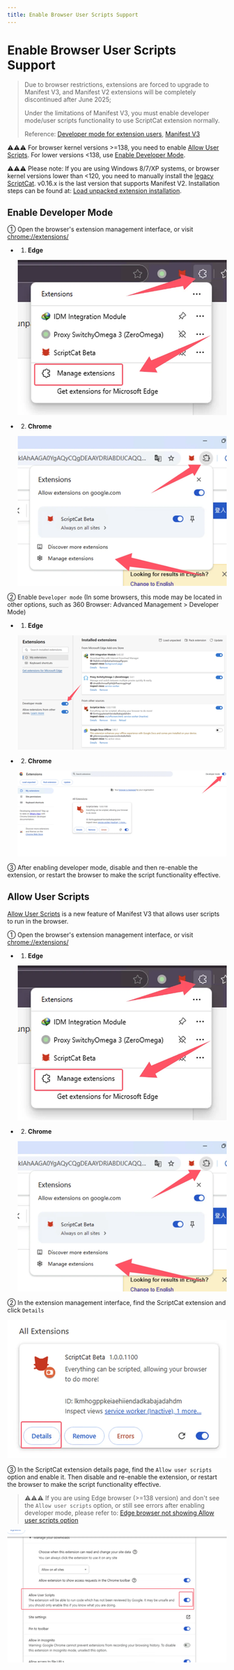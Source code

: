 ```yaml
---
title: Enable Browser User Scripts Support
---
```


# Enable Browser User Scripts Support

> Due to browser restrictions, extensions are forced to upgrade to Manifest V3, and Manifest V2 extensions will be completely discontinued after June 2025;
>
> Under the limitations of Manifest V3, you must enable developer mode/user scripts functionality to use ScriptCat extension normally.
>
> Reference: [Developer mode for extension users](https://developer.chrome.com/docs/extensions/reference/api/userScripts?hl=en#developer_mode_for_extension_users), [Manifest V3](https://developer.chrome.com/docs/extensions/develop/migrate/what-is-mv3?hl=en)

⚠️⚠️⚠️ For browser kernel versions >=138, you need to enable [Allow User Scripts](#allow-user-scripts). For lower versions \<138, use [Enable Developer Mode](#enable-developer-mode).

⚠️⚠️⚠️ Please note: If you are using Windows 8/7/XP systems, or browser kernel versions lower than \<120, you need to manually install the [legacy ScriptCat](https://github.com/scriptscat/scriptcat/releases). v0.16.x is the last version that supports Manifest V2. Installation steps can be found at: [Load unpacked extension installation](/docs/use/use/#load-unpacked-extension-installation).

## Enable Developer Mode

① Open the browser's extension management interface, or visit [chrome://extensions/](chrome://extensions/)

- 1. **Edge**

  ![edge-extensions-page](img/5.open-dev.assets/edge-extensions-page.webp)

- 2. **Chrome**

  ![chrome-extensions-page](img/5.open-dev.assets/chrome-extensions-page.webp)

② Enable `Developer mode` (In some browsers, this mode may be located in other options, such as 360 Browser: Advanced Management > Developer Mode)

- 1. **Edge** 
  
  ![edge-developer-mode-toggle](img/5.open-dev.assets/edge-developer-mode-toggle.webp)
- 2. **Chrome** 

  ![chrome-developer-mode-toggle](img/5.open-dev.assets/chrome-developer-mode-toggle.webp)

③ After enabling developer mode, disable and then re-enable the extension, or restart the browser to make the script functionality effective.

## Allow User Scripts

[Allow User Scripts](https://developer.chrome.com/docs/extensions/reference/api/userScripts?hl=en#chrome_versions_138_and_newer_allow_user_scripts_toggle) is a new feature of Manifest V3 that allows user scripts to run in the browser.

① Open the browser's extension management interface, or visit [chrome://extensions/](chrome://extensions/)

- 1. **Edge**

  ![edge-extensions-page](img/5.open-dev.assets/edge-extensions-page.webp)

- 2. **Chrome**

  ![chrome-extensions-page](img/5.open-dev.assets/chrome-extensions-page.webp)

② In the extension management interface, find the ScriptCat extension and click `Details`

![scriptcat-extension-details](img/5.open-dev.assets/scriptcat-extension-details.webp)

③ In the ScriptCat extension details page, find the `Allow user scripts` option and enable it. Then disable and re-enable the extension, or restart the browser to make the script functionality effective.

> ⚠️⚠️⚠️ If you are using Edge browser (>=138 version) and don't see the `Allow user scripts` option, or still see errors after enabling developer mode, please refer to: [Edge browser not showing Allow user scripts option](https://github.com/scriptscat/scriptcat/issues/418#issuecomment-2994772406)

![allow-user-scripts-toggle](img/5.open-dev.assets/allow-user-scripts-toggle.webp)
